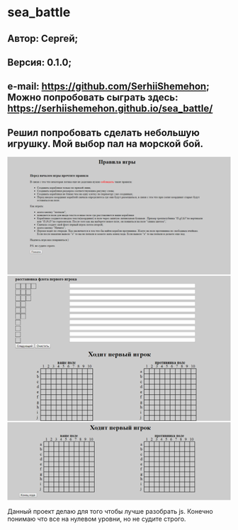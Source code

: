# sea_battle
**Автор:** Сергей;
---
**Версия:** 0.1.0;
---
**e-mail:** https://github.com/SerhiiShemehon;
**Можно попробовать сыграть здесь:** https://serhiishemehon.github.io/sea_battle/
---
Решил попробовать сделать небольшую игрушку. Мой выбор пал на морской бой. 
---
![Image alt](https://github.com/SerhiiShemehon/sea_battle/raw/master/img/1.png)
![Image alt](https://github.com/SerhiiShemehon/sea_battle/raw/master/img/2.png)
![Image alt](https://github.com/SerhiiShemehon/sea_battle/raw/master/img/3.png)

Данный проект делаю для того чтобы лучше разобрать js. Конечно понимаю что все на нулевом уровни, но не судите строго. 
